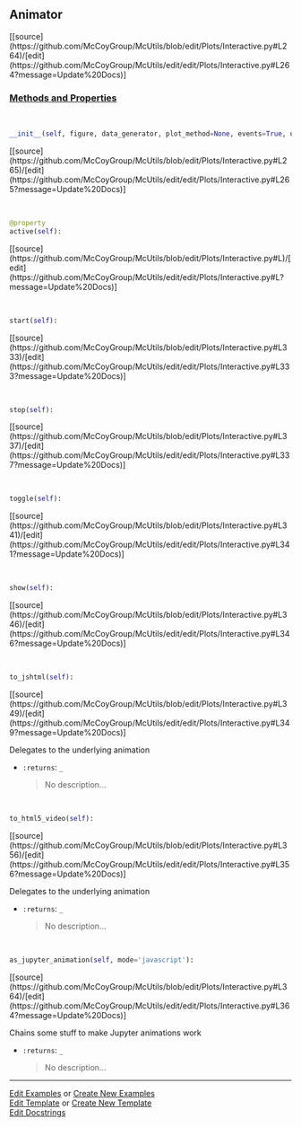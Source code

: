 ## <a id="McUtils.Plots.Interactive.Animator">Animator</a> 
<div class="docs-source-link" markdown="1">
[[source](https://github.com/McCoyGroup/McUtils/blob/edit/Plots/Interactive.py#L264)/[edit](https://github.com/McCoyGroup/McUtils/edit/edit/Plots/Interactive.py#L264?message=Update%20Docs)]
</div>



<div class="collapsible-section">
 <div class="collapsible-section collapsible-section-header" markdown="1">
 
### <a class="collapse-link" data-toggle="collapse" href="#methods">Methods and Properties</a> <a class="float-right" data-toggle="collapse" href="#methods"><i class="fa fa-chevron-down"></i></a>

 </div>
 <div class="collapsible-section collapsible-section-body collapse" id="methods" markdown="1">

<a id="McUtils.Plots.Interactive.Animator.__init__" class="docs-object-method">&nbsp;</a> 
```python
__init__(self, figure, data_generator, plot_method=None, events=True, update=False, **anim_ops): 
```
<div class="docs-source-link" markdown="1">
[[source](https://github.com/McCoyGroup/McUtils/blob/edit/Plots/Interactive.py#L265)/[edit](https://github.com/McCoyGroup/McUtils/edit/edit/Plots/Interactive.py#L265?message=Update%20Docs)]
</div>

<a id="McUtils.Plots.Interactive.Animator.active" class="docs-object-method">&nbsp;</a> 
```python
@property
active(self): 
```
<div class="docs-source-link" markdown="1">
[[source](https://github.com/McCoyGroup/McUtils/blob/edit/Plots/Interactive.py#L)/[edit](https://github.com/McCoyGroup/McUtils/edit/edit/Plots/Interactive.py#L?message=Update%20Docs)]
</div>

<a id="McUtils.Plots.Interactive.Animator.start" class="docs-object-method">&nbsp;</a> 
```python
start(self): 
```
<div class="docs-source-link" markdown="1">
[[source](https://github.com/McCoyGroup/McUtils/blob/edit/Plots/Interactive.py#L333)/[edit](https://github.com/McCoyGroup/McUtils/edit/edit/Plots/Interactive.py#L333?message=Update%20Docs)]
</div>

<a id="McUtils.Plots.Interactive.Animator.stop" class="docs-object-method">&nbsp;</a> 
```python
stop(self): 
```
<div class="docs-source-link" markdown="1">
[[source](https://github.com/McCoyGroup/McUtils/blob/edit/Plots/Interactive.py#L337)/[edit](https://github.com/McCoyGroup/McUtils/edit/edit/Plots/Interactive.py#L337?message=Update%20Docs)]
</div>

<a id="McUtils.Plots.Interactive.Animator.toggle" class="docs-object-method">&nbsp;</a> 
```python
toggle(self): 
```
<div class="docs-source-link" markdown="1">
[[source](https://github.com/McCoyGroup/McUtils/blob/edit/Plots/Interactive.py#L341)/[edit](https://github.com/McCoyGroup/McUtils/edit/edit/Plots/Interactive.py#L341?message=Update%20Docs)]
</div>

<a id="McUtils.Plots.Interactive.Animator.show" class="docs-object-method">&nbsp;</a> 
```python
show(self): 
```
<div class="docs-source-link" markdown="1">
[[source](https://github.com/McCoyGroup/McUtils/blob/edit/Plots/Interactive.py#L346)/[edit](https://github.com/McCoyGroup/McUtils/edit/edit/Plots/Interactive.py#L346?message=Update%20Docs)]
</div>

<a id="McUtils.Plots.Interactive.Animator.to_jshtml" class="docs-object-method">&nbsp;</a> 
```python
to_jshtml(self): 
```
<div class="docs-source-link" markdown="1">
[[source](https://github.com/McCoyGroup/McUtils/blob/edit/Plots/Interactive.py#L349)/[edit](https://github.com/McCoyGroup/McUtils/edit/edit/Plots/Interactive.py#L349?message=Update%20Docs)]
</div>

Delegates to the underlying animation
- `:returns`: `_`
    >No description...

<a id="McUtils.Plots.Interactive.Animator.to_html5_video" class="docs-object-method">&nbsp;</a> 
```python
to_html5_video(self): 
```
<div class="docs-source-link" markdown="1">
[[source](https://github.com/McCoyGroup/McUtils/blob/edit/Plots/Interactive.py#L356)/[edit](https://github.com/McCoyGroup/McUtils/edit/edit/Plots/Interactive.py#L356?message=Update%20Docs)]
</div>

Delegates to the underlying animation
- `:returns`: `_`
    >No description...

<a id="McUtils.Plots.Interactive.Animator.as_jupyter_animation" class="docs-object-method">&nbsp;</a> 
```python
as_jupyter_animation(self, mode='javascript'): 
```
<div class="docs-source-link" markdown="1">
[[source](https://github.com/McCoyGroup/McUtils/blob/edit/Plots/Interactive.py#L364)/[edit](https://github.com/McCoyGroup/McUtils/edit/edit/Plots/Interactive.py#L364?message=Update%20Docs)]
</div>

Chains some stuff to make Jupyter animations work
- `:returns`: `_`
    >No description...

 </div>
</div>




___

[Edit Examples](https://github.com/McCoyGroup/McUtils/edit/gh-pages/ci/examples/McUtils/Plots/Interactive/Animator.md) or 
[Create New Examples](https://github.com/McCoyGroup/McUtils/new/gh-pages/?filename=ci/examples/McUtils/Plots/Interactive/Animator.md) <br/>
[Edit Template](https://github.com/McCoyGroup/McUtils/edit/gh-pages/ci/docs/McUtils/Plots/Interactive/Animator.md) or 
[Create New Template](https://github.com/McCoyGroup/McUtils/new/gh-pages/?filename=ci/docs/templates/McUtils/Plots/Interactive/Animator.md) <br/>
[Edit Docstrings](https://github.com/McCoyGroup/McUtils/edit/edit/Plots/Interactive.py#L264?message=Update%20Docs)